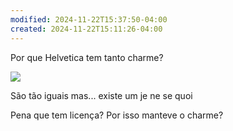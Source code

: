 ```yaml
---
modified: 2024-11-22T15:37:50-04:00
created: 2024-11-22T15:11:26-04:00
---
```

Por que Helvetica tem tanto charme?

![](https://res.cloudinary.com/boloko/image/upload/f_auto/v1732302727/furushow7/image_bin0od.png)

São tão iguais mas... existe um je ne se quoi

Pena que tem licença? Por isso manteve o charme?